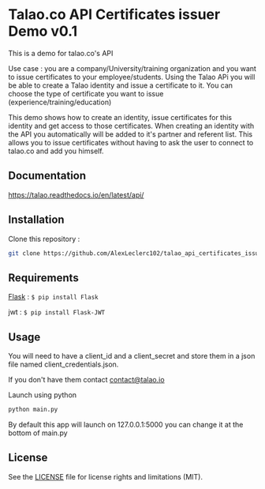 
# Talao.co API Certificates issuer Demo v0.1

This is a demo for talao.co's API

Use case : you are a company/University/training organization and you want to issue certificates to your employee/students. Using the Talao APi you will be able to create a Talao identity and issue a certificate to it. You can choose the type of certificate you want to issue (experience/training/education)

This demo shows how to create an identity, issue certificates for this identity and get access to those certificates. When creating an identity with the API you automatically will be added to it's partner and referent list. This allows you to issue certificates without having to ask the user to connect to talao.co and add you himself.

## Documentation
https://talao.readthedocs.io/en/latest/api/
## Installation

Clone this repository : 

```bash
git clone https://github.com/AlexLeclerc102/talao_api_certificates_issuer.git
```

## Requirements

[Flask](https://flask.palletsprojects.com/en/1.1.x/) : `$ pip install Flask`

jwt : `$ pip install Flask-JWT`

## Usage

You will need to have a client_id and a client_secret and store them in a json file named client_credentials.json.

If you don't have them contact contact@talao.io

Launch using python

```bash
python main.py
```

By default this app will launch on 127.0.0.1:5000 you can change it at the bottom of main.py

## License

See the [LICENSE](https://github.com/AlexLeclerc102/talao_api_certificates_issuer/blob/master/LICENSE) file for license rights and limitations (MIT).

